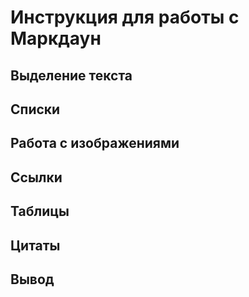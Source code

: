 # Инструкция для работы с Маркдаун

## Выделение текста

## Списки

## Работа с изображениями

## Ссылки

## Таблицы

## Цитаты

## Вывод